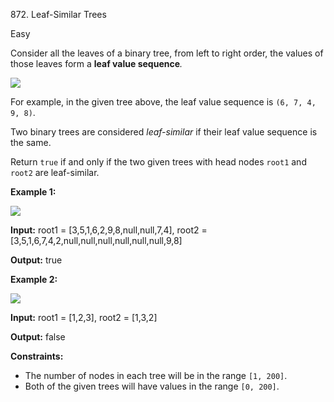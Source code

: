 872\. Leaf-Similar Trees

Easy

Consider all the leaves of a binary tree, from left to right order, the values of those leaves form a **leaf value sequence**_._

![](https://leetcode-in-java.github.io/src/main/java/g0801_0900/s0872_leaf_similar_trees/tree.png)

For example, in the given tree above, the leaf value sequence is `(6, 7, 4, 9, 8)`.

Two binary trees are considered _leaf-similar_ if their leaf value sequence is the same.

Return `true` if and only if the two given trees with head nodes `root1` and `root2` are leaf-similar.

**Example 1:**

![](https://leetcode-in-java.github.io/src/main/java/g0801_0900/s0872_leaf_similar_trees/leaf-similar-1.jpg)

**Input:** root1 = [3,5,1,6,2,9,8,null,null,7,4], root2 = [3,5,1,6,7,4,2,null,null,null,null,null,null,9,8]

**Output:** true

**Example 2:**

![](https://leetcode-in-java.github.io/src/main/java/g0801_0900/s0872_leaf_similar_trees/leaf-similar-2.jpg)

**Input:** root1 = [1,2,3], root2 = [1,3,2]

**Output:** false

**Constraints:**

*   The number of nodes in each tree will be in the range `[1, 200]`.
*   Both of the given trees will have values in the range `[0, 200]`.